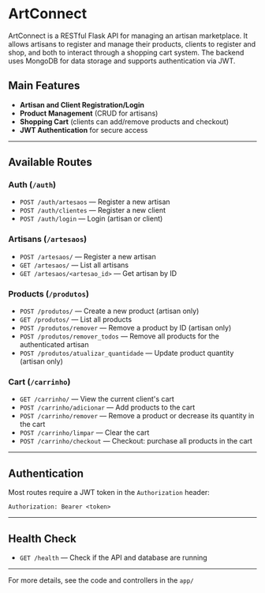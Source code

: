 # ArtConnect

ArtConnect is a RESTful Flask API for managing an artisan marketplace. It allows artisans to register and manage their products, clients to register and shop, and both to interact through a shopping cart system. The backend uses MongoDB for data storage and supports authentication via JWT.

## Main Features

- **Artisan and Client Registration/Login**
- **Product Management** (CRUD for artisans)
- **Shopping Cart** (clients can add/remove products and checkout)
- **JWT Authentication** for secure access

---

## Available Routes

### Auth (`/auth`)
- `POST /auth/artesaos` — Register a new artisan
- `POST /auth/clientes` — Register a new client
- `POST /auth/login` — Login (artisan or client)

### Artisans (`/artesaos`)
- `POST /artesaos/` — Register a new artisan
- `GET /artesaos/` — List all artisans
- `GET /artesaos/<artesao_id>` — Get artisan by ID

### Products (`/produtos`)
- `POST /produtos/` — Create a new product (artisan only)
- `GET /produtos/` — List all products
- `POST /produtos/remover` — Remove a product by ID (artisan only)
- `POST /produtos/remover_todos` — Remove all products for the authenticated artisan
- `POST /produtos/atualizar_quantidade` — Update product quantity (artisan only)

### Cart (`/carrinho`)
- `GET /carrinho/` — View the current client's cart
- `POST /carrinho/adicionar` — Add products to the cart
- `POST /carrinho/remover` — Remove a product or decrease its quantity in the cart
- `POST /carrinho/limpar` — Clear the cart
- `POST /carrinho/checkout` — Checkout: purchase all products in the cart

---

## Authentication

Most routes require a JWT token in the `Authorization` header:
```
Authorization: Bearer <token>
```

---

## Health Check

- `GET /health` — Check if the API and database are running

---

For more details, see the code and controllers in the `app/`
